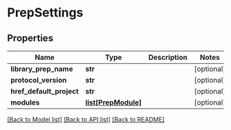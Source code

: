 # PrepSettings

## Properties
Name | Type | Description | Notes
------------ | ------------- | ------------- | -------------
**library_prep_name** | **str** |  | [optional] 
**protocol_version** | **str** |  | [optional] 
**href_default_project** | **str** |  | [optional] 
**modules** | [**list[PrepModule]**](PrepModule.md) |  | [optional] 

[[Back to Model list]](../README.md#documentation-for-models) [[Back to API list]](../README.md#documentation-for-api-endpoints) [[Back to README]](../README.md)


